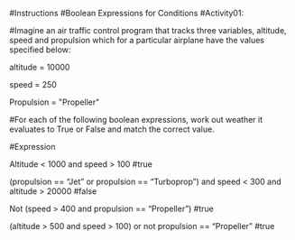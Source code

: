 #Instructions
#Boolean Expressions for Conditions 
#Activity01: 

 

#Imagine an air traffic control program that tracks three variables, altitude, speed and propulsion which for a particular airplane have the values specified below:​ 

 

altitude = 10000​ 

speed = 250​ 

Propulsion = "Propeller"​ 

#For each of the following boolean expressions, work out weather it evaluates to True or False and match the correct value. 

 

#Expression 

Altitude < 1000 and speed > 100 #true

(propulsion == “Jet” or propulsion == “Turboprop”) and speed < 300 and altitude > 20000 #false

Not (speed > 400 and propulsion == “Propeller”) #true

(altitude > 500 and speed > 100) or not propulsion == “Propeller” #true
